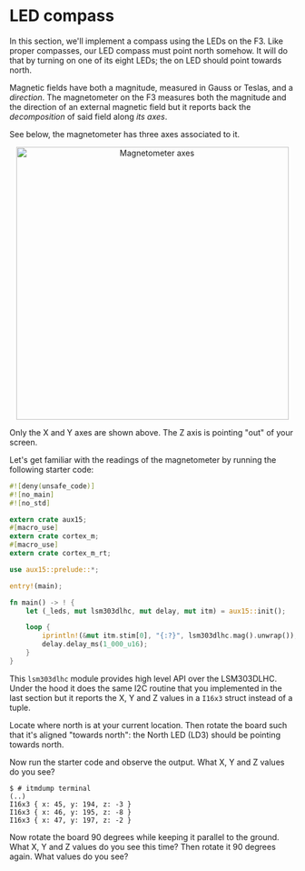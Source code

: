 # LED compass

In this section, we'll implement a compass using the LEDs on the F3. Like proper compasses, our LED
compass must point north somehow. It will do that by turning on one of its eight LEDs; the on LED
should point towards north.

Magnetic fields have both a magnitude, measured in Gauss or Teslas, and a *direction*. The
magnetometer on the F3 measures both the magnitude and the direction of an external magnetic field
but it reports back the *decomposition* of said field along *its axes*.

See below, the magnetometer has three axes associated to it.

<p align="center">
<img height=480 title="Magnetometer axes" src="assets/f3-lsm303dlhc.png">
</p>

Only the X and Y axes are shown above. The Z axis is pointing "out" of your screen.

Let's get familiar with the readings of the magnetometer by running the following starter code:

``` rust
#![deny(unsafe_code)]
#![no_main]
#![no_std]

extern crate aux15;
#[macro_use]
extern crate cortex_m;
#[macro_use]
extern crate cortex_m_rt;

use aux15::prelude::*;

entry!(main);

fn main() -> ! {
    let (_leds, mut lsm303dlhc, mut delay, mut itm) = aux15::init();

    loop {
        iprintln!(&mut itm.stim[0], "{:?}", lsm303dlhc.mag().unwrap());
        delay.delay_ms(1_000_u16);
    }
}
```

This `lsm303dlhc` module provides high level API over the LSM303DLHC. Under the hood it does the
same I2C routine that you implemented in the last section but it reports the X, Y and Z values in a
`I16x3` struct instead of a tuple.

Locate where north is at your current location. Then rotate the board such that it's aligned
"towards north": the North LED (LD3) should be pointing towards north.

Now run the starter code and observe the output. What X, Y and Z values do you see?

``` console
$ # itmdump terminal
(..)
I16x3 { x: 45, y: 194, z: -3 }
I16x3 { x: 46, y: 195, z: -8 }
I16x3 { x: 47, y: 197, z: -2 }
```

Now rotate the board 90 degrees while keeping it parallel to the ground. What X, Y and Z values do
you see this time? Then rotate it 90 degrees again. What values do you see?
